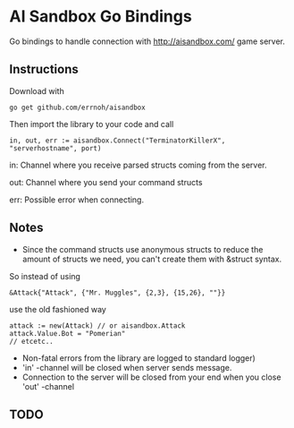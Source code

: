 AI Sandbox Go Bindings
======================

Go bindings to handle connection with http://aisandbox.com/ game server.

Instructions
------------

Download with

    go get github.com/errnoh/aisandbox


Then import the library to your code and call

    in, out, err := aisandbox.Connect("TerminatorKillerX", "serverhostname", port)

in: Channel where you receive parsed structs coming from the server.

out: Channel where you send your command structs

err: Possible error when connecting.

Notes
-----
* Since the command structs use anonymous structs to reduce the amount of structs we need, you can't create them with &struct syntax.

So instead of using

    &Attack{"Attack", {"Mr. Muggles", {2,3}, {15,26}, ""}}

use the old fashioned way

    attack := new(Attack) // or aisandbox.Attack
    attack.Value.Bot = "Pomerian"
    // etcetc..


* Non-fatal errors from the library are logged to standard logger)
* 'in' -channel will be closed when server sends <shutdown> message.
* Connection to the server will be closed from your end when you close 'out' -channel

TODO
----